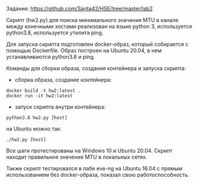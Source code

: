 Задание: https://github.com/Santa42/HSE/tree/master/lab2

Скрипт (hw2.py) для поиска минимального значения MTU в канале между конечными хостами реализован на языке python 3, используется python3.8, используется утилита ping. 

Для запуска скрипта подготовлен docker-образ, который собирается с помощью Dockerfile. Образ построен на Ubuntu 20.04, в нем устанавливаются python3.8 и ping.

Команды для сборки образа, создания контейнера и запуска скрипта:

- сборка образа, создание контейнера:
```
docker build -t hw2:latest .
docker run -it hw2:latest
```

- запуск скрипта внутри контейнера:
```
python3.8 hw2.py [host]
```
  на Ubuntu можно так:
```
./hw2.py [host]
```

Все шаги протестированы на Windows 10 и Ubuntu 20.04. Скрипт находит правильное значение MTU в локальных сетях. 

Также скрипт тестировался в лабе eve-ng на Ubuntu 18.04 c прямым использованием без docker-образа, показал свою работоспособность.
